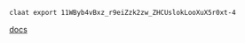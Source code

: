 
```bash
claat export 11WByb4vBxz_r9eiZzk2zw_ZHCUslokLooXuX5r0xt-4
```

[docs](https://docs.google.com/document/d/11WByb4vBxz_r9eiZzk2zw_ZHCUslokLooXuX5r0xt-4/edit?pli=1#heading=h.5znlw7vfpzpf)

